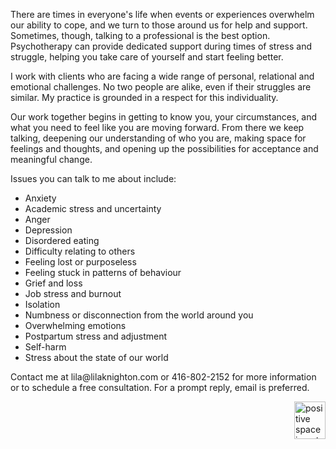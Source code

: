 <p>There are times in everyone's life when events or experiences overwhelm our ability to cope, and we turn to those around us for help and support. Sometimes, though, talking to a professional is the best option. Psychotherapy can provide dedicated support during times of stress and struggle, helping you take care of yourself and start feeling better.</p>
<p>I work with clients who are facing a wide range of personal, relational and emotional challenges. No two people are alike, even if their struggles are similar. My practice is grounded in a respect for this individuality.</p></p>
<p>Our work together begins in getting to know you, your circumstances, and what you need to feel like you are moving forward. From there we keep talking, deepening our understanding of who you are, making space for feelings and thoughts, and opening up the possibilities for acceptance and meaningful change.</p></p>
<p>Issues you can talk to me about include:</p>
<ul>
    <li>Anxiety</li>
    <li>Academic stress and uncertainty</li>
    <li>Anger</li>
    <li>Depression</li>
    <li>Disordered eating</li>
    <li>Difficulty relating to others</li>
    <li>Feeling lost or purposeless</li>
    <li>Feeling stuck in patterns of behaviour</li>
    <li>Grief and loss</li>
    <li>Job stress and burnout</li>
    <li>Isolation</li>
    <li>Numbness or disconnection from the world around you</li>
    <li>Overwhelming emotions</li>
    <li>Postpartum stress and adjustment</li>
    <li>Self-harm</li>
    <li>Stress about the state of our world</li>
  </ul>

<p>Contact me at lila@lilaknighton.com or <nobr>416-802-2152</nobr> for more information or to schedule a free consultation. For a prompt reply, email is preferred.</p>
<p><img src='/img/positive_space.png' style='width: 50px; height: 60px; float: right' alt='positive space inverted triangle' /></p>


